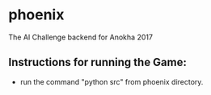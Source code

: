 # phoenix
The AI Challenge backend for Anokha 2017

## Instructions for running the Game:

+ run the command "python src" from phoenix directory.